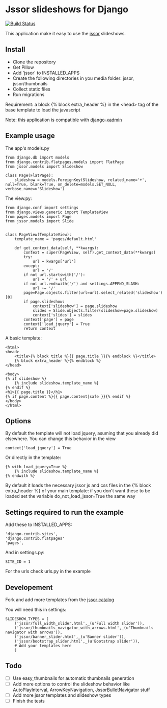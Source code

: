 Jssor slideshows for Django
==============

[![Build Status](https://travis-ci.org/synw/django-jssor.svg?branch=master)](https://travis-ci.org/synw/django-jssor)

This application make it easy to use the [jssor](http://jssor.com/) slideshows.

Install
--------------

- Clone the repository
- Get Pillow
- Add 'jssor' to INSTALLED_APPS
- Create the following directories in you media folder: jssor, jssor/thumbnails
- Collect static files
- Run migrations
	
Requirement: a block {% block extra_header %} in the \<head\> tag of the base template to load the javascript

Note: this application is compatible with [django-xadmin](https://github.com/sshwsfc/django-xadmin)

Example usage
--------------

The app's models.py

	from django.db import models
	from django.contrib.flatpages.models import FlatPage
	from jssor.models import Slideshow
	
	class Page(FlatPage):
	    slideshow = models.ForeignKey(Slideshow, related_name='+', null=True, blank=True, on_delete=models.SET_NULL, verbose_name=u'Slideshow')
	    
The view.py:

	from django.conf import settings
	from django.views.generic import TemplateView
	from pages.models import Page
	from jssor.models import Slide
	
	
	class PageView(TemplateView):
	    template_name = 'pages/default.html'
	
	    def get_context_data(self, **kwargs):
	        context = super(PageView, self).get_context_data(**kwargs)
	        try:
	            url = kwargs['url']
	        except:
	            url = '/'
	        if not url.startswith('/'):
	            url = '/' + url
	        if not url.endswith('/') and settings.APPEND_SLASH:
	            url += '/'
	        page=Page.objects.filter(url=url).select_related('slideshow')[0]
	        if page.slideshow:
	            context['slideshow'] = page.slideshow
	            slides = Slide.objects.filter(slideshow=page.slideshow)
	            context['slides'] = slides
	        context['page'] = page
	        context['load_jquery'] = True
	        return context

A basic template:	    

	<html>
	<head>
		<title>{% block title %}{{ page.title }}{% endblock %}</title>
		{% block extra_header %}{% endblock %}
	</head>
	
	<body>
	{% if slideshow %}
		{% include slideshow.template_name %}
	{% endif %}
	<h1>{{ page.title }}</h1>
	{% if page.content %}{{ page.content|safe }}{% endif %}
	</body>
	</html>

Options
--------------

By default the template will not load jquery, asuming that you already did elsewhere. You can change this behavior in the view

	context['load_jquery'] = True

Or directly in the template:

	{% with load_jquery=True %}
		{% include slideshow.template_name %}
	{% endwith %}

By default it loads the necessary jssor js and css files in the {% block extra_header %} of your main template: if you don't want these to be loaded set the variable do_not_load_jssor=True the same way

Settings required to run the example
--------------

Add these to INSTALLED_APPS:

	'django.contrib.sites',
	'django.contrib.flatpages'
	'pages',

And in settings.py:

	SITE_ID = 1

For the urls check urls.py in the example

Developement
--------------

Fork and add more templates from the [jssor catalog](http://jssor.com/demos/) 

You will need this in settings:

	SLIDESHOW_TYPES = (
		('jssor/full_width_slider.html',_(u'Full width slider')),
		('jssor/thumbnails_navigator_with_arrows.html',_(u'Thumbnails navigator with arrows')),
		('jssor/banner_slider.html',_(u'Banner slider')),
		('jssor/bootstrap_slider.html',_(u'Bootstrap slider')),
		# Add your templates here
		)

Todo
--------------

- [ ] Use easy_thumbnails for automatic thumbnails generation
- [ ] Add more options to control the slideshow behavior like AutoPlayInterval, ArrowKeyNavigation, JssorBulletNavigator stuff
- [ ] Add more jssor templates and slideshow types
- [ ] Finish the tests
